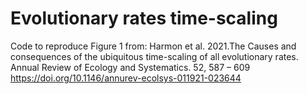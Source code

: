 # Evolutionary rates time-scaling
Code to reproduce Figure 1 from: Harmon et al. 2021.The Causes and consequences of the ubiquitous time-scaling of all evolutionary rates. Annual Review of Ecology and Systematics. 52, 587 – 609
https://doi.org/10.1146/annurev-ecolsys-011921-023644

